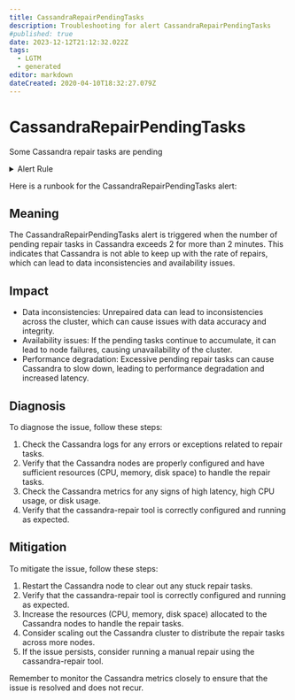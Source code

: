 ```yaml
---
title: CassandraRepairPendingTasks
description: Troubleshooting for alert CassandraRepairPendingTasks
#published: true
date: 2023-12-12T21:12:32.022Z
tags: 
  - LGTM
  - generated
editor: markdown
dateCreated: 2020-04-10T18:32:27.079Z
---
```


# CassandraRepairPendingTasks

Some Cassandra repair tasks are pending

<details>
  <summary>Alert Rule</summary>

{{% rule "cassandra/criteo-cassandra-exporter.yml" "CassandraRepairPendingTasks" %}}

{{% comment %}}

```yaml
alert: CassandraRepairPendingTasks
expr: cassandra_stats{name="org:apache:cassandra:metrics:threadpools:internal:antientropystage:pendingtasks:value"} > 2
for: 2m
labels:
    severity: warning
annotations:
    summary: Cassandra repair pending tasks (instance {{ $labels.instance }})
    description: |-
        Some Cassandra repair tasks are pending
          VALUE = {{ $value }}
          LABELS = {{ $labels }}
    runbook: https://github.com/srerun/prometheus-alerts/blob/main/content/runbooks/criteo-cassandra-exporter/CassandraRepairPendingTasks.md

```

{{% /comment %}}

</details>


Here is a runbook for the CassandraRepairPendingTasks alert:

## Meaning

The CassandraRepairPendingTasks alert is triggered when the number of pending repair tasks in Cassandra exceeds 2 for more than 2 minutes. This indicates that Cassandra is not able to keep up with the rate of repairs, which can lead to data inconsistencies and availability issues.

## Impact

* Data inconsistencies: Unrepaired data can lead to inconsistencies across the cluster, which can cause issues with data accuracy and integrity.
* Availability issues: If the pending tasks continue to accumulate, it can lead to node failures, causing unavailability of the cluster.
* Performance degradation: Excessive pending repair tasks can cause Cassandra to slow down, leading to performance degradation and increased latency.

## Diagnosis

To diagnose the issue, follow these steps:

1. Check the Cassandra logs for any errors or exceptions related to repair tasks.
2. Verify that the Cassandra nodes are properly configured and have sufficient resources (CPU, memory, disk space) to handle the repair tasks.
3. Check the Cassandra metrics for any signs of high latency, high CPU usage, or disk usage.
4. Verify that the cassandra-repair tool is correctly configured and running as expected.

## Mitigation

To mitigate the issue, follow these steps:

1. Restart the Cassandra node to clear out any stuck repair tasks.
2. Verify that the cassandra-repair tool is correctly configured and running as expected.
3. Increase the resources (CPU, memory, disk space) allocated to the Cassandra nodes to handle the repair tasks.
4. Consider scaling out the Cassandra cluster to distribute the repair tasks across more nodes.
5. If the issue persists, consider running a manual repair using the cassandra-repair tool.

Remember to monitor the Cassandra metrics closely to ensure that the issue is resolved and does not recur.